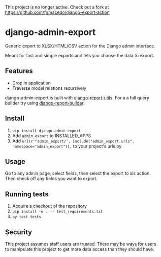 This project is no longer active. Check out a fork at https://github.com/fgmacedo/django-export-action


django-admin-export
===================

Generic export to XLSX/HTML/CSV action for the Django admin interface.

Meant for fast and simple exports and lets you choose the data to export.

Features
--------
- Drop in application
- Traverse model relations recursively

django-admin-export is built with [django-report-utils](https://github.com/burke-software/django-report-utils).
For a a full query builder try using [django-report-builder](https://github.com/burke-software/django-report-builder).

Install
-------
1. ``pip install django-admin-export``
2. Add ``admin_export`` to INSTALLED_APPS
3. Add ``url(r'^admin_export/', include("admin_export.urls", namespace="admin_export")),`` to your project's urls.py

Usage
-----
Go to any admin page, select fields, then select the export to xls action. Then check off any fields you want to export.

Running tests
-------------

1. Acquire a checkout of the repository
2. ``pip install -e . -r test_requirements.txt``
3. ``py.test tests``

Security
--------

This project assumes staff users are trusted. There may be ways for users to manipulate this project to get more data access than they should have.
